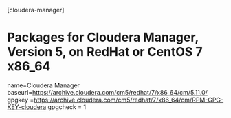 [cloudera-manager]
# Packages for Cloudera Manager, Version 5, on RedHat or CentOS 7 x86_64
name=Cloudera Manager
baseurl=https://archive.cloudera.com/cm5/redhat/7/x86_64/cm/5.11.0/
gpgkey =https://archive.cloudera.com/cm5/redhat/7/x86_64/cm/RPM-GPG-KEY-cloudera
gpgcheck = 1

